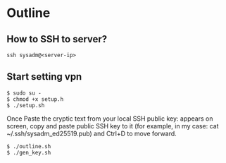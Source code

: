 # Outline
## How to SSH to server?
```
ssh sysadm@<server-ip>
```
## Start setting vpn
```
$ sudo su -
$ chmod +x setup.h
$ ./setup.sh
```
Once Paste the cryptic text from your local SSH public key: appears on screen, copy and paste public SSH key to it (for example, in my case: cat  ~/.ssh/sysadm_ed25519.pub) and Ctrl+D to move forward.
```
$ ./outline.sh
$ ./gen_key.sh
```
